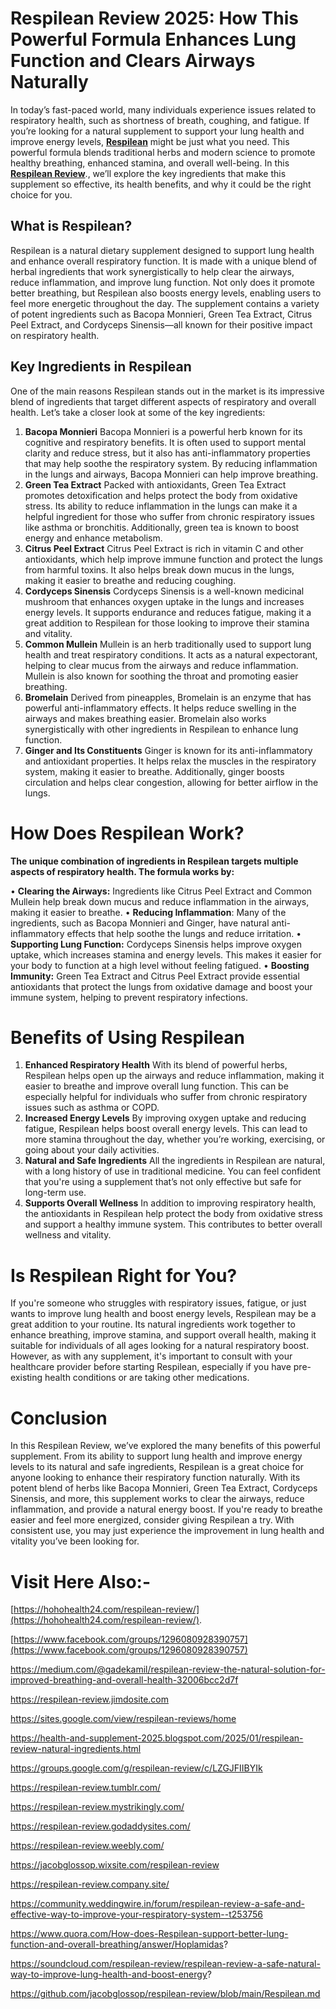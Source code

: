 # Respilean Review 2025: How This Powerful Formula Enhances Lung Function and Clears Airways Naturally

In today’s fast-paced world, many individuals experience issues related to respiratory health, such as shortness of breath, coughing, and fatigue. If you’re looking for a natural supplement to support your lung health and improve energy levels, **[Respilean](https://hohohealth24.com/respilean-review/)** might be just what you need. This powerful formula blends traditional herbs and modern science to promote healthy breathing, enhanced stamina, and overall well-being.
In this **[Respilean Review](https://www.facebook.com/groups/1296080928390757)**., we’ll explore the key ingredients that make this supplement so effective, its health benefits, and why it could be the right choice for you.

## What is Respilean?

Respilean is a natural dietary supplement designed to support lung health and enhance overall respiratory function. It is made with a unique blend of herbal ingredients that work synergistically to help clear the airways, reduce inflammation, and improve lung function. Not only does it promote better breathing, but Respilean also boosts energy levels, enabling users to feel more energetic throughout the day.
The supplement contains a variety of potent ingredients such as Bacopa Monnieri, Green Tea Extract, Citrus Peel Extract, and Cordyceps Sinensis—all known for their positive impact on respiratory health.

## Key Ingredients in Respilean

One of the main reasons Respilean stands out in the market is its impressive blend of ingredients that target different aspects of respiratory and overall health. Let’s take a closer look at some of the key ingredients:
1. **Bacopa Monnieri**
Bacopa Monnieri is a powerful herb known for its cognitive and respiratory benefits. It is often used to support mental clarity and reduce stress, but it also has anti-inflammatory properties that may help soothe the respiratory system. By reducing inflammation in the lungs and airways, Bacopa Monnieri can help improve breathing.
2. **Green Tea Extract**
Packed with antioxidants, Green Tea Extract promotes detoxification and helps protect the body from oxidative stress. Its ability to reduce inflammation in the lungs can make it a helpful ingredient for those who suffer from chronic respiratory issues like asthma or bronchitis. Additionally, green tea is known to boost energy and enhance metabolism.
3. **Citrus Peel Extract**
Citrus Peel Extract is rich in vitamin C and other antioxidants, which help improve immune function and protect the lungs from harmful toxins. It also helps break down mucus in the lungs, making it easier to breathe and reducing coughing.
4. **Cordyceps Sinensis**
Cordyceps Sinensis is a well-known medicinal mushroom that enhances oxygen uptake in the lungs and increases energy levels. It supports endurance and reduces fatigue, making it a great addition to Respilean for those looking to improve their stamina and vitality.
5. **Common Mullein**
Mullein is an herb traditionally used to support lung health and treat respiratory conditions. It acts as a natural expectorant, helping to clear mucus from the airways and reduce inflammation. Mullein is also known for soothing the throat and promoting easier breathing.
6. **Bromelain**
Derived from pineapples, Bromelain is an enzyme that has powerful anti-inflammatory effects. It helps reduce swelling in the airways and makes breathing easier. Bromelain also works synergistically with other ingredients in Respilean to enhance lung function.
7. **Ginger and Its Constituents**
Ginger is known for its anti-inflammatory and antioxidant properties. It helps relax the muscles in the respiratory system, making it easier to breathe. Additionally, ginger boosts circulation and helps clear congestion, allowing for better airflow in the lungs.

# How Does Respilean Work?

**The unique combination of ingredients in Respilean targets multiple aspects of respiratory health. The formula works by:**

•	**Clearing the Airways:** Ingredients like Citrus Peel Extract and Common Mullein help break down mucus and reduce inflammation in the airways, making it easier to breathe.
•	**Reducing Inflammation**: Many of the ingredients, such as Bacopa Monnieri and Ginger, have natural anti-inflammatory effects that help soothe the lungs and reduce irritation.
•	**Supporting Lung Function:** Cordyceps Sinensis helps improve oxygen uptake, which increases stamina and energy levels. This makes it easier for your body to function at a high level without feeling fatigued.
•	**Boosting Immunity:** Green Tea Extract and Citrus Peel Extract provide essential antioxidants that protect the lungs from oxidative damage and boost your immune system, helping to prevent respiratory infections.

# Benefits of Using Respilean

1. **Enhanced Respiratory Health**
With its blend of powerful herbs, Respilean helps open up the airways and reduce inflammation, making it easier to breathe and improve overall lung function. This can be especially helpful for individuals who suffer from chronic respiratory issues such as asthma or COPD.
2. **Increased Energy Levels**
By improving oxygen uptake and reducing fatigue, Respilean helps boost overall energy levels. This can lead to more stamina throughout the day, whether you’re working, exercising, or going about your daily activities.
3. **Natural and Safe Ingredients**
All the ingredients in Respilean are natural, with a long history of use in traditional medicine. You can feel confident that you're using a supplement that’s not only effective but safe for long-term use.
4. **Supports Overall Wellness**
In addition to improving respiratory health, the antioxidants in Respilean help protect the body from oxidative stress and support a healthy immune system. This contributes to better overall wellness and vitality.

# Is Respilean Right for You?

If you're someone who struggles with respiratory issues, fatigue, or just wants to improve lung health and boost energy levels, Respilean may be a great addition to your routine. Its natural ingredients work together to enhance breathing, improve stamina, and support overall health, making it suitable for individuals of all ages looking for a natural respiratory boost.
However, as with any supplement, it's important to consult with your healthcare provider before starting Respilean, especially if you have pre-existing health conditions or are taking other medications.

# Conclusion

In this Respilean Review, we’ve explored the many benefits of this powerful supplement. From its ability to support lung health and improve energy levels to its natural and safe ingredients, Respilean is a great choice for anyone looking to enhance their respiratory function naturally. With its potent blend of herbs like Bacopa Monnieri, Green Tea Extract, Cordyceps Sinensis, and more, this supplement works to clear the airways, reduce inflammation, and provide a natural energy boost.
If you're ready to breathe easier and feel more energized, consider giving Respilean a try. With consistent use, you may just experience the improvement in lung health and vitality you’ve been looking for.

# Visit Here Also:-

[https://hohohealth24.com/respilean-review/](https://hohohealth24.com/respilean-review/).

[https://www.facebook.com/groups/1296080928390757](https://www.facebook.com/groups/1296080928390757)

https://medium.com/@gadekamil/respilean-review-the-natural-solution-for-improved-breathing-and-overall-health-32006bcc2d7f

https://respilean-review.jimdosite.com

https://sites.google.com/view/respilean-reviews/home

https://health-and-supplement-2025.blogspot.com/2025/01/respilean-review-natural-ingredients.html

https://groups.google.com/g/respilean-review/c/LZGJFIIBYIk

https://respilean-review.tumblr.com/

https://respilean-review.mystrikingly.com/

https://respilean-review.godaddysites.com/

https://respilean-review.weebly.com/

https://jacobglossop.wixsite.com/respilean-review

https://respilean-review.company.site/

https://community.weddingwire.in/forum/respilean-review-a-safe-and-effective-way-to-improve-your-respiratory-system--t253756

https://www.quora.com/How-does-Respilean-support-better-lung-function-and-overall-breathing/answer/Hoplamidas?

https://soundcloud.com/respilean-review/respilean-review-a-safe-natural-way-to-improve-lung-health-and-boost-energy?

https://github.com/jacobglossop/respilean-review/blob/main/Respilean.md


